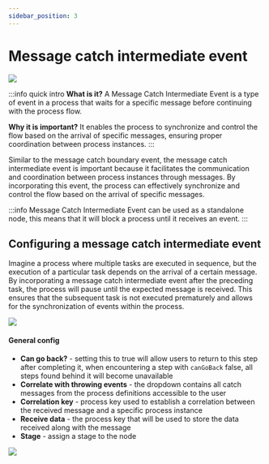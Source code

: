 ```yaml
---
sidebar_position: 3
---
```


# Message catch intermediate event

![](https://s3.eu-west-1.amazonaws.com/docx.flowx.ai/building-blocks/node/message_catch_intermediate_event.png#center)

:::info quick intro
**What is it?** A Message Catch Intermediate Event is a type of event in a process that waits for a specific message before continuing with the process flow.

**Why it is important?** It enables the process to synchronize and control the flow based on the arrival of specific messages, ensuring proper coordination between process instances.
:::


Similar to the message catch boundary event, the message catch intermediate event is important because it facilitates the communication and coordination between process instances through messages. By incorporating this event, the process can effectively synchronize and control the flow based on the arrival of specific messages.

:::info
Message Catch Intermediate Event can be used as a standalone node, this means that it will block a process until it receives an event.
:::

## Configuring a message catch intermediate event

Imagine a process where multiple tasks are executed in sequence, but the execution of a particular task depends on the arrival of a certain message. By incorporating a message catch intermediate event after the preceding task, the process will pause until the expected message is received. This ensures that the subsequent task is not executed prematurely and allows for the synchronization of events within the process.

<div class= "image-scaled">

![](https://s3.eu-west-1.amazonaws.com/docx.flowx.ai/release34/message_catch_intrmdt.png)

</div>

#### General config

* **Can go back?** - setting this to true will allow users to return to this step after completing it, when encountering a step with `canGoBack` false, all steps found behind it will become unavailable
* **Correlate with throwing events** - the dropdown contains all catch messages from the process definitions accessible to the user
* **Correlation key** - process key used to establish a correlation between the received message and a specific process instance
* **Receive data** - the process key that will be used to store the data received along with the message
* **Stage** - assign a stage to the node

![](https://s3.eu-west-1.amazonaws.com/docx.flowx.ai/release34/message_catch_intrmdt_cfg.png)